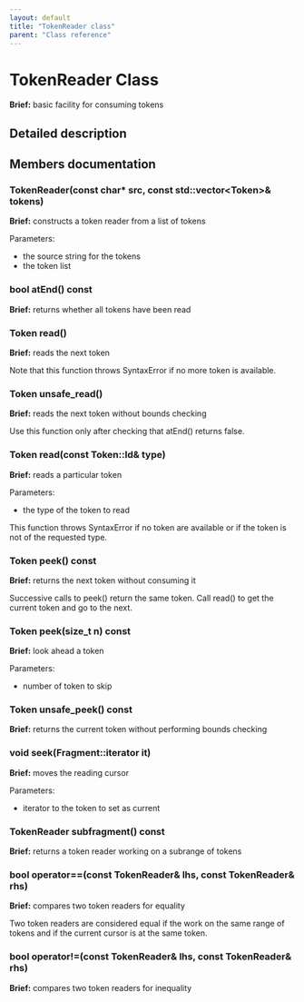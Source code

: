 ```yaml
---
layout: default
title: "TokenReader class"
parent: "Class reference"
---
```


# TokenReader Class

**Brief:** basic facility for consuming tokens

## Detailed description

## Members documentation

### TokenReader(const char* src, const std::vector\<Token>& tokens)

**Brief:** constructs a token reader from a list of tokens

Parameters:
- the source string for the tokens
- the token list

### bool atEnd() const

**Brief:** returns whether all tokens have been read

### Token read()

**Brief:** reads the next token

Note that this function throws SyntaxError if no more token is available.

### Token unsafe_read()

**Brief:** reads the next token without bounds checking

Use this function only after checking that atEnd() returns false.

### Token read(const Token::Id& type)

**Brief:** reads a particular token

Parameters:
- the type of the token to read

This function throws SyntaxError if no token are available or if the token is not of the requested type.

### Token peek() const

**Brief:** returns the next token without consuming it

Successive calls to peek() return the same token. Call read() to get the current token and go to the next.

### Token peek(size_t n) const

**Brief:** look ahead a token

Parameters:
- number of token to skip

### Token unsafe_peek() const

**Brief:** returns the current token without performing bounds checking

### void seek(Fragment::iterator it)

**Brief:** moves the reading cursor

Parameters:
- iterator to the token to set as current

### TokenReader subfragment() const

**Brief:** returns a token reader working on a subrange of tokens

### bool operator==(const TokenReader& lhs, const TokenReader& rhs)

**Brief:** compares two token readers for equality

Two token readers are considered equal if the work on the same range of tokens and if the current cursor is at the same token.

### bool operator!=(const TokenReader& lhs, const TokenReader& rhs)

**Brief:** compares two token readers for inequality

